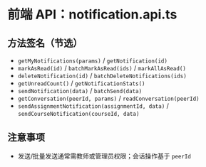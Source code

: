 # 前端 API：notification.api.ts

## 方法签名（节选）
- `getMyNotifications(params)` / `getNotification(id)`
- `markAsRead(id)` / `batchMarkAsRead(ids)` / `markAllAsRead()`
- `deleteNotification(id)` / `batchDeleteNotifications(ids)`
- `getUnreadCount()` / `getNotificationStats()`
- `sendNotification(data)` / `batchSend(data)`
- `getConversation(peerId, params)` / `readConversation(peerId)`
- `sendAssignmentNotification(assignmentId, data)` / `sendCourseNotification(courseId, data)`

## 注意事项
- 发送/批量发送通常需教师或管理员权限；会话操作基于 `peerId`
